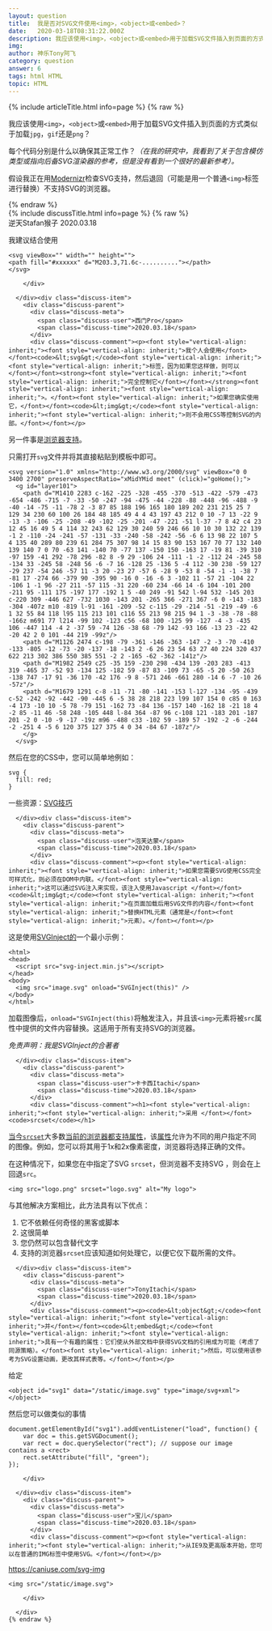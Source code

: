 ```yaml
---
layout: question
title:  我是否对SVG文件使用<img>，<object>或<embed>？
date:   2020-03-18T08:31:22.000Z
description: 我应该使用<img>，<object>或<embed>用于加载SVG文件插入到页面的方式类似于加载jpg，gif还是png？每个代码分别是什么以确保其...
img: 
author: 神乐Tony阿飞
category: question
answer: 6
tags: html HTML
topic: HTML
---
```

<div class="article-root">
  <div class="article">
    {% include articleTitle.html info=page %}
    {% raw %}
    <div class="article-content"><p><font style="vertical-align: inherit;"><font style="vertical-align: inherit;">我应该使用</font></font><code>&lt;img&gt;</code><font style="vertical-align: inherit;"><font style="vertical-align: inherit;">，</font></font><code>&lt;object&gt;</code><font style="vertical-align: inherit;"><font style="vertical-align: inherit;">或</font></font><code>&lt;embed&gt;</code><font style="vertical-align: inherit;"><font style="vertical-align: inherit;">用于加载SVG文件插入到页面的方式类似于加载</font></font><code>jpg</code><font style="vertical-align: inherit;"><font style="vertical-align: inherit;">，</font></font><code>gif</code><font style="vertical-align: inherit;"><font style="vertical-align: inherit;">还是</font></font><code>png</code><font style="vertical-align: inherit;"><font style="vertical-align: inherit;">？</font></font></p>

<p><font style="vertical-align: inherit;"><font style="vertical-align: inherit;">每个代码分别是什么以确保其正常工作？</font></font><em><font style="vertical-align: inherit;"><font style="vertical-align: inherit;">（在我的研究中，我看到了关于包含模仿类型或指向后备SVG渲染器的参考，但是没有看到一个很好的最新参考）。</font></font></em></p>

<p><font style="vertical-align: inherit;"><font style="vertical-align: inherit;">假设我正在用</font></font><a href="http://www.modernizr.com/"><font style="vertical-align: inherit;"><font style="vertical-align: inherit;">Modernizr</font></font></a><font style="vertical-align: inherit;"><font style="vertical-align: inherit;">检查SVG支持，</font><font style="vertical-align: inherit;">然后退回（可能是用一个普通</font></font><code>&lt;img&gt;</code><font style="vertical-align: inherit;"><font style="vertical-align: inherit;">标签进行</font><font style="vertical-align: inherit;">替换</font><font style="vertical-align: inherit;">）不支持SVG的浏览器。</font></font></p></div>
    {% endraw %}
  </div>

  <div class="discuss-wrapper">
    {% include discussTitle.html info=page %}
    {% raw %}
    <div class="discuss-item">
        <div class="discuss-parent">
          <div class="discuss-meta">
            <span class="discuss-user">逆天Stafan猴子</span>
            <span class="discuss-time">2020.03.18</span>
          </div>
          <div class="discuss-comment"><p><font style="vertical-align: inherit;"><font style="vertical-align: inherit;">我建议结合使用</font></font></p>

<pre><code>&lt;svg viewBox="" width="" height=""&gt;<font></font>
&lt;path fill="#xxxxxx" d="M203.3,71.6c-.........."&gt;&lt;/path&gt;<font></font>
&lt;/svg&gt;<font></font>
</code></pre></div>
        </div>
        
      </div><div class="discuss-item">
        <div class="discuss-parent">
          <div class="discuss-meta">
            <span class="discuss-user">西门Pro</span>
            <span class="discuss-time">2020.03.18</span>
          </div>
          <div class="discuss-comment"><p><font style="vertical-align: inherit;"><font style="vertical-align: inherit;">我个人会使用</font></font><code>&lt;svg&gt;</code><font style="vertical-align: inherit;"><font style="vertical-align: inherit;">标签，因为如果您这样做，则可以</font></font><strong><font style="vertical-align: inherit;"><font style="vertical-align: inherit;">完全控制它</font></font></strong><font style="vertical-align: inherit;"><font style="vertical-align: inherit;">。</font><font style="vertical-align: inherit;">如果您确实使用它，</font></font><code>&lt;img&gt;</code><font style="vertical-align: inherit;"><font style="vertical-align: inherit;">则不会用CSS等控制SVG的内部。</font></font></p>

<p><font style="vertical-align: inherit;"><font style="vertical-align: inherit;">另一件事是</font></font><a href="https://caniuse.com/#feat=svg-html5" rel="nofollow noreferrer"><font style="vertical-align: inherit;"><font style="vertical-align: inherit;">浏览器支持</font></font></a><font style="vertical-align: inherit;"><font style="vertical-align: inherit;">。</font></font></p>

<p><font style="vertical-align: inherit;"><font style="vertical-align: inherit;">只需打开</font></font><code>svg</code><font style="vertical-align: inherit;"><font style="vertical-align: inherit;">文件并将其直接粘贴到模板中即可。</font></font></p>

<pre><code>&lt;svg version="1.0" xmlns="http://www.w3.org/2000/svg" viewBox="0 0 3400 2700" preserveAspectRatio="xMidYMid meet" (click)="goHome();"&gt;<font></font>
  &lt;g id="layer101"&gt;<font></font>
    &lt;path d="M1410 2283 c-162 -225 -328 -455 -370 -513 -422 -579 -473 -654 -486 -715 -7 -33 -50 -247 -94 -475 -44 -228 -88 -448 -96 -488 -9 -40 -14 -75 -11 -78 2 -3 87 85 188 196 165 180 189 202 231 215 25 7 129 34 230 60 100 26 184 48 185 49 4 4 43 197 43 212 0 10 -7 13 -22 9 -13 -3 -106 -25 -208 -49 -102 -25 -201 -47 -221 -51 l-37 -7 8 42 c4 23 12 45 16 49 5 4 114 32 243 62 129 30 240 59 246 66 10 10 30 132 22 139 -1 2 -110 -24 -241 -57 -131 -33 -240 -58 -242 -56 -6 6 13 98 22 107 5 4 135 40 289 80 239 61 284 75 307 98 14 15 83 90 153 167 70 77 132 140 139 140 7 0 70 -63 141 -140 70 -77 137 -150 150 -163 17 -19 81 -39 310 -97 159 -41 292 -78 296 -82 8 -9 29 -106 24 -111 -1 -2 -112 24 -245 58 -134 33 -245 58 -248 56 -6 -7 16 -128 25 -136 5 -4 112 -30 238 -59 127 -29 237 -54 246 -57 11 -3 20 -23 27 -57 6 -28 9 -53 8 -54 -1 -1 -38 7 -81 17 -274 66 -379 90 -395 90 -16 0 -16 -6 3 -102 11 -57 21 -104 22 -106 1 -1 96 -27 211 -57 115 -31 220 -60 234 -66 14 -6 104 -101 200 -211 95 -111 175 -197 177 -192 1 5 -40 249 -91 542 l-94 532 -145 203 c-220 309 -446 627 -732 1030 -143 201 -265 366 -271 367 -6 0 -143 -183 -304 -407z m10 -819 l-91 -161 -209 -52 c-115 -29 -214 -51 -219 -49 -6 1 32 55 84 118 l95 115 213 101 c116 55 213 98 215 94 1 -3 -38 -78 -88 -166z m691 77 l214 -99 102 -123 c56 -68 100 -125 99 -127 -4 -3 -435 106 -447 114 -4 2 -37 59 -74 126 -38 68 -79 142 -93 166 -13 23 -22 42 -20 42 2 0 101 -44 219 -99z"/&gt;<font></font>
    &lt;path d="M1126 2474 c-198 -79 -361 -146 -363 -147 -2 -3 -70 -410 -133 -805 -12 -73 -20 -137 -18 -143 2 -6 26 23 54 63 27 40 224 320 437 622 213 302 386 550 385 551 -2 2 -165 -62 -362 -141z"/&gt;<font></font>
    &lt;path d="M1982 2549 c25 -35 159 -230 298 -434 139 -203 283 -413 319 -465 37 -52 93 -134 125 -182 59 -87 83 -109 73 -65 -5 20 -50 263 -138 747 -17 91 -36 170 -42 176 -9 8 -571 246 -661 280 -14 6 -7 -10 26 -57z"/&gt;<font></font>
    &lt;path d="M1679 1291 c-8 -11 -71 -80 -141 -153 l-127 -134 -95 -439 c-52 -242 -92 -442 -90 -445 6 -5 38 28 218 223 l99 107 154 0 c85 0 163 -4 173 -10 10 -5 78 -79 151 -162 73 -84 136 -157 140 -162 18 -21 18 4 -2 85 -11 46 -58 248 -105 448 l-84 364 -87 96 c-108 121 -183 201 -187 201 -2 0 -10 -9 -17 -19z m96 -488 c33 -102 59 -189 57 -192 -2 -6 -244 -2 -251 4 -5 6 120 375 127 375 4 0 34 -84 67 -187z"/&gt;<font></font>
    &lt;/g&gt;<font></font>
  &lt;/svg&gt;<font></font>
</code></pre>

<p><font style="vertical-align: inherit;"><font style="vertical-align: inherit;">然后在您的CSS中，您可以简单地例如：</font></font></p>

<pre><code>svg {<font></font>
  fill: red;<font></font>
}<font></font>
</code></pre>

<p><font style="vertical-align: inherit;"><font style="vertical-align: inherit;">一些资源：</font></font><a href="https://css-tricks.com/using-svg/" rel="nofollow noreferrer"><font style="vertical-align: inherit;"><font style="vertical-align: inherit;">SVG技巧</font></font></a></p></div>
        </div>
        
      </div><div class="discuss-item">
        <div class="discuss-parent">
          <div class="discuss-meta">
            <span class="discuss-user">泡芙达蒙</span>
            <span class="discuss-time">2020.03.18</span>
          </div>
          <div class="discuss-comment"><p><font style="vertical-align: inherit;"><font style="vertical-align: inherit;">如果您需要SVG使用CSS完全可样式化，则必须在DOM中内联。</font><font style="vertical-align: inherit;">这可以通过SVG注入来实现，该注入使用Javascript </font></font><code>&lt;img&gt;</code><font style="vertical-align: inherit;"><font style="vertical-align: inherit;">在页面加载后用SVG文件的内容</font><font style="vertical-align: inherit;">替换HTML元素（通常是</font><font style="vertical-align: inherit;">元素）。</font></font></p>

<p><font style="vertical-align: inherit;"><font style="vertical-align: inherit;">这是使用</font></font><a href="https://github.com/iconfu/svg-inject" rel="noreferrer"><font style="vertical-align: inherit;"><font style="vertical-align: inherit;">SVGInject的</font></font></a><font style="vertical-align: inherit;"><font style="vertical-align: inherit;">一个最小示例</font><font style="vertical-align: inherit;">：</font></font></p>

<pre><code>&lt;html&gt;<font></font>
&lt;head&gt;<font></font>
  &lt;script src="svg-inject.min.js"&gt;&lt;/script&gt;<font></font>
&lt;/head&gt;<font></font>
&lt;body&gt;<font></font>
  &lt;img src="image.svg" onload="SVGInject(this)" /&gt;<font></font>
&lt;/body&gt;<font></font>
&lt;/html&gt;<font></font>
</code></pre>

<p><font style="vertical-align: inherit;"><font style="vertical-align: inherit;">加载图像后，</font></font><code>onload="SVGInject(this)</code><font style="vertical-align: inherit;"><font style="vertical-align: inherit;">将触发注入，并且该</font></font><code>&lt;img&gt;</code><font style="vertical-align: inherit;"><font style="vertical-align: inherit;">元素将被</font></font><code>src</code><font style="vertical-align: inherit;"><font style="vertical-align: inherit;">属性中</font><font style="vertical-align: inherit;">提供的文件内容替换</font><font style="vertical-align: inherit;">。</font><font style="vertical-align: inherit;">这适用于所有支持SVG的浏览器。</font></font></p>

<p><em><font style="vertical-align: inherit;"><font style="vertical-align: inherit;">免责声明：我是SVGInject的合著者</font></font></em></p></div>
        </div>
        
      </div><div class="discuss-item">
        <div class="discuss-parent">
          <div class="discuss-meta">
            <span class="discuss-user">卡卡西Itachi</span>
            <span class="discuss-time">2020.03.18</span>
          </div>
          <div class="discuss-comment"><h1><font style="vertical-align: inherit;"><font style="vertical-align: inherit;">采用 </font></font><code>srcset</code></h1>

<p><font style="vertical-align: inherit;"></font><a href="https://caniuse.com/#search=srcset" rel="noreferrer"><font style="vertical-align: inherit;"><font style="vertical-align: inherit;">当今</font></font><code>srcset</code><font style="vertical-align: inherit;"></font></a><font style="vertical-align: inherit;"><font style="vertical-align: inherit;">大多数</font><a href="https://caniuse.com/#search=srcset" rel="noreferrer"><font style="vertical-align: inherit;">当前的浏览器都支持</font></a><a href="https://caniuse.com/#search=srcset" rel="noreferrer"><font style="vertical-align: inherit;">属性</font></a><font style="vertical-align: inherit;">，该</font><a href="https://caniuse.com/#search=srcset" rel="noreferrer"><font style="vertical-align: inherit;">属性</font></a><font style="vertical-align: inherit;">允许为不同的用户指定不同的图像。</font><font style="vertical-align: inherit;">例如，您可以将其用于1x和2x像素密度，浏览器将选择正确的文件。</font></font></p>

<p><font style="vertical-align: inherit;"><font style="vertical-align: inherit;">在这种情况下，如果您在中指定了SVG </font></font><code>srcset</code><font style="vertical-align: inherit;"><font style="vertical-align: inherit;">，但浏览器不支持</font><font style="vertical-align: inherit;">SVG </font><font style="vertical-align: inherit;">，则会在上回退</font></font><code>src</code><font style="vertical-align: inherit;"><font style="vertical-align: inherit;">。</font></font></p>

<pre><code>&lt;img src="logo.png" srcset="logo.svg" alt="My logo"&gt;
</code></pre>

<p><font style="vertical-align: inherit;"><font style="vertical-align: inherit;">与其他解决方案相比，此方法具有以下优点：</font></font></p>

<ol>
<li><font style="vertical-align: inherit;"><font style="vertical-align: inherit;">它不依赖任何奇怪的黑客或脚本</font></font></li>
<li><font style="vertical-align: inherit;"><font style="vertical-align: inherit;">这很简单</font></font></li>
<li><font style="vertical-align: inherit;"><font style="vertical-align: inherit;">您仍然可以包含替代文字</font></font></li>
<li><font style="vertical-align: inherit;"><font style="vertical-align: inherit;">支持的浏览器</font></font><code>srcset</code><font style="vertical-align: inherit;"><font style="vertical-align: inherit;">应该知道如何处理它，以便它仅下载所需的文件。</font></font></li>
</ol></div>
        </div>
        
      </div><div class="discuss-item">
        <div class="discuss-parent">
          <div class="discuss-meta">
            <span class="discuss-user">TonyItachi</span>
            <span class="discuss-time">2020.03.18</span>
          </div>
          <div class="discuss-comment"><p><code>&lt;object&gt;</code><font style="vertical-align: inherit;"><font style="vertical-align: inherit;">并</font></font><code>&lt;embed&gt;</code><font style="vertical-align: inherit;"><font style="vertical-align: inherit;">具有一个有趣的属性：它们使从外部文档中获得SVG文档的引用成为可能（考虑了同源策略）。</font><font style="vertical-align: inherit;">然后，可以使用该参考为SVG设置动画，更改其样式表等。</font></font></p>

<p><font style="vertical-align: inherit;"><font style="vertical-align: inherit;">给定</font></font></p>

<pre><code>&lt;object id="svg1" data="/static/image.svg" type="image/svg+xml"&gt;&lt;/object&gt;
</code></pre>

<p><font style="vertical-align: inherit;"><font style="vertical-align: inherit;">然后您可以做类似的事情</font></font></p>

<pre><code>document.getElementById("svg1").addEventListener("load", function() {<font></font>
    var doc = this.getSVGDocument();<font></font>
    var rect = doc.querySelector("rect"); // suppose our image contains a &lt;rect&gt;<font></font>
    rect.setAttribute("fill", "green");<font></font>
});<font></font>
</code></pre></div>
        </div>
        
      </div><div class="discuss-item">
        <div class="discuss-parent">
          <div class="discuss-meta">
            <span class="discuss-user">宝儿</span>
            <span class="discuss-time">2020.03.18</span>
          </div>
          <div class="discuss-comment"><p><font style="vertical-align: inherit;"><font style="vertical-align: inherit;">从IE9及更高版本开始，您可以在普通的IMG标签中使用SVG。</font></font></p>

<p><a href="https://caniuse.com/svg-img" rel="noreferrer"><font style="vertical-align: inherit;"><font style="vertical-align: inherit;">https://caniuse.com/svg-img</font></font></a></p>

<pre><code>&lt;img src="/static/image.svg"&gt;
</code></pre></div>
        </div>
        
      </div>
    {% endraw %}
  </div>
<div>
